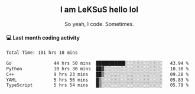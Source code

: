 <h2 align="center">I am LeKSuS hello lol</h2>
<p align="center">So yeah, I code. Sometimes.</p>

#### :computer: Last month coding activity
<!--START_SECTION:waka-->

```txt
Total Time: 101 hrs 18 mins

Go                44 hrs 50 mins  ███████████░░░░░░░░░░░░░░   43.94 %
Python            10 hrs 30 mins  ██▓░░░░░░░░░░░░░░░░░░░░░░   10.30 %
C++               9 hrs 23 mins   ██▒░░░░░░░░░░░░░░░░░░░░░░   09.20 %
YAML              5 hrs 56 mins   █▒░░░░░░░░░░░░░░░░░░░░░░░   05.83 %
TypeScript        5 hrs 54 mins   █▒░░░░░░░░░░░░░░░░░░░░░░░   05.79 %
```

<!--END_SECTION:waka-->
